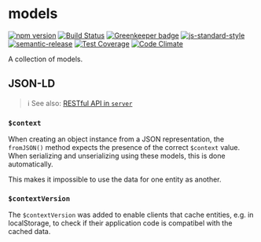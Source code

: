 # models

[![npm version](https://img.shields.io/npm/v/@rheactorjs/models.svg)](https://www.npmjs.com/package/@rheactorjs/models)
[![Build Status](https://travis-ci.org/RHeactorJS/models.svg?branch=master)](https://travis-ci.org/RHeactorJS/models)
[![Greenkeeper badge](https://badges.greenkeeper.io/RHeactorJS/models.svg)](https://greenkeeper.io/) 
[![js-standard-style](https://img.shields.io/badge/code%20style-standard-brightgreen.svg)](http://standardjs.com/)
[![semantic-release](https://img.shields.io/badge/semver-semantic%20release-e10079.svg)](https://github.com/semantic-release/semantic-release)
[![Test Coverage](https://codeclimate.com/github/RHeactorJS/models/badges/coverage.svg)](https://codeclimate.com/github/RHeactorJS/models/coverage)
[![Code Climate](https://codeclimate.com/github/RHeactorJS/models/badges/gpa.svg)](https://codeclimate.com/github/RHeactorJS/models)

A collection of models.

## JSON-LD

> :information_source: See also: [RESTful API in `server`](https://github.com/RHeactorJS/server/blob/master/README.md#restful-api)

### `$context`

When creating an object instance from a JSON representation, the `fromJSON()` method expects the presence of the correct `$context` value. When serializing and unserializing using these models, this is done automatically.

This makes it impossible to use the data for one entity as another.

### `$contextVersion`

The `$contextVersion` was added to enable clients that cache entities, e.g. in localStorage, to check if their application code is compatibel with the cached data.
